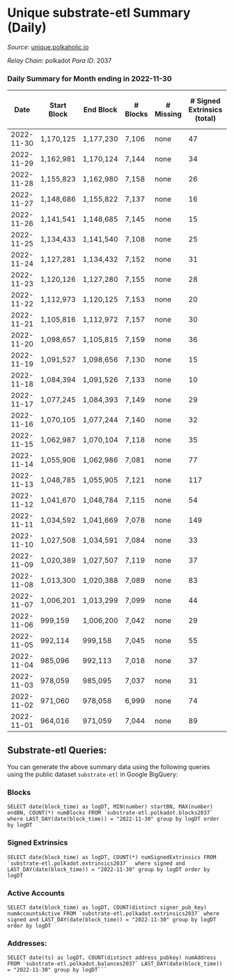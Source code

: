 # Unique substrate-etl Summary (Daily)

_Source_: [unique.polkaholic.io](https://unique.polkaholic.io)

*Relay Chain*: polkadot
*Para ID*: 2037



### Daily Summary for Month ending in 2022-11-30


| Date | Start Block | End Block | # Blocks | # Missing | # Signed Extrinsics (total) | # Active Accounts | # Addresses with Balances | # Events | # Transfers | # XCM Transfers In | # XCM Transfers Out |
| ---- | ----------- | --------- | -------- | --------- | --------------------------- | ----------------- | ------------------------- | -------- | ----------- | ------------------ | ------------------- |
| 2022-11-30 | 1,170,125 | 1,177,230 | 7,106 | none  | 47 | 23 | 15,788 | 15,511 | 34  |   |   |
| 2022-11-29 | 1,162,981 | 1,170,124 | 7,144 | none  | 34 | 27 |  | 15,468 | 16  |   |   |
| 2022-11-28 | 1,155,823 | 1,162,980 | 7,158 | none  | 26 | 21 |  | 15,474 | 12  |   |   |
| 2022-11-27 | 1,148,686 | 1,155,822 | 7,137 | none  | 16 | 12 |  | 15,353 | 3  |   |   |
| 2022-11-26 | 1,141,541 | 1,148,685 | 7,145 | none  | 15 | 12 |  | 15,369 | 6  |   |   |
| 2022-11-25 | 1,134,433 | 1,141,540 | 7,108 | none  | 25 | 18 |  | 15,494 | 19  |   |   |
| 2022-11-24 | 1,127,281 | 1,134,432 | 7,152 | none  | 31 | 20 |  | 15,466 | 18  |   |   |
| 2022-11-23 | 1,120,126 | 1,127,280 | 7,155 | none  | 28 | 19 |  | 15,566 | 9  |   |   |
| 2022-11-22 | 1,112,973 | 1,120,125 | 7,153 | none  | 20 | 14 |  | 15,535 | 12  |   |   |
| 2022-11-21 | 1,105,816 | 1,112,972 | 7,157 | none  | 30 | 17 |  | 15,503 | 18  |   |   |
| 2022-11-20 | 1,098,657 | 1,105,815 | 7,159 | none  | 36 | 25 |  | 15,526 | 20  |   |   |
| 2022-11-19 | 1,091,527 | 1,098,656 | 7,130 | none  | 15 | 9 |  | 15,592 | 24  |   |   |
| 2022-11-18 | 1,084,394 | 1,091,526 | 7,133 | none  | 10 | 9 |  | 15,412 | 5  |   |   |
| 2022-11-17 | 1,077,245 | 1,084,393 | 7,149 | none  | 29 | 15 |  | 15,492 | 18  |   |   |
| 2022-11-16 | 1,070,105 | 1,077,244 | 7,140 | none  | 32 | 8 |  | 15,443 | 28  |   |   |
| 2022-11-15 | 1,062,987 | 1,070,104 | 7,118 | none  | 35 | 18 |  | 15,419 | 24  |   |   |
| 2022-11-14 | 1,055,906 | 1,062,986 | 7,081 | none  | 77 | 36 |  | 15,553 | 61  |   |   |
| 2022-11-13 | 1,048,785 | 1,055,905 | 7,121 | none  | 117 | 33 |  | 15,852 | 94  |   |   |
| 2022-11-12 | 1,041,670 | 1,048,784 | 7,115 | none  | 54 | 22 |  | 15,509 | 40  |   |   |
| 2022-11-11 | 1,034,592 | 1,041,669 | 7,078 | none  | 149 | 17 |  | 15,908 | 139  |   |   |
| 2022-11-10 | 1,027,508 | 1,034,591 | 7,084 | none  | 33 | 15 |  | 15,336 | 20  |   |   |
| 2022-11-09 | 1,020,389 | 1,027,507 | 7,119 | none  | 37 | 16 |  | 15,430 | 30  |   |   |
| 2022-11-08 | 1,013,300 | 1,020,388 | 7,089 | none  | 83 | 36 |  | 15,859 | 61  |   |   |
| 2022-11-07 | 1,006,201 | 1,013,299 | 7,099 | none  | 44 | 28 |  | 15,451 | 29  |   |   |
| 2022-11-06 | 999,159 | 1,006,200 | 7,042 | none  | 29 | 21 |  | 15,224 | 17  |   |   |
| 2022-11-05 | 992,114 | 999,158 | 7,045 | none  | 55 | 36 |  | 15,365 | 35  |   |   |
| 2022-11-04 | 985,096 | 992,113 | 7,018 | none  | 37 | 22 |  | 15,235 | 19  |   |   |
| 2022-11-03 | 978,059 | 985,095 | 7,037 | none  | 31 | 24 | 15,603 | 15,225 | 17  |   |   |
| 2022-11-02 | 971,060 | 978,058 | 6,999 | none  | 74 | 46 | 15,598 | 15,367 | 41  |   |   |
| 2022-11-01 | 964,016 | 971,059 | 7,044 | none  | 89 | 31 | 15,595 | 15,525 | 65  |   |   |

## Substrate-etl Queries:
You can generate the above summary data using the following queries using the public dataset `substrate-etl` in Google BigQuery:


### Blocks
```
SELECT date(block_time) as logDT, MIN(number) startBN, MAX(number) endBN, COUNT(*) numBlocks FROM `substrate-etl.polkadot.blocks2037`  where LAST_DAY(date(block_time)) = "2022-11-30" group by logDT order by logDT
```


### Signed Extrinsics
```
SELECT date(block_time) as logDT, COUNT(*) numSignedExtrinsics FROM `substrate-etl.polkadot.extrinsics2037`  where signed and LAST_DAY(date(block_time)) = "2022-11-30" group by logDT order by logDT
```


### Active Accounts
```
SELECT date(block_time) as logDT, COUNT(distinct signer_pub_key) numAccountsActive FROM `substrate-etl.polkadot.extrinsics2037` where signed and LAST_DAY(date(block_time)) = "2022-11-30" group by logDT order by logDT
```


### Addresses:
```
SELECT date(ts) as logDT, COUNT(distinct address_pubkey) numAddress FROM `substrate-etl.polkadot.balances2037` LAST_DAY(date(block_time)) = "2022-11-30" group by logDT```

